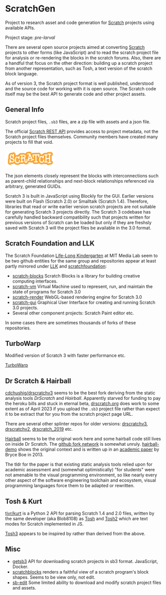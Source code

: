 # ScratchGen

Project to research asset and code generation for [Scratch](https://scratch.mit.edu/) projects using available APIs.

Project stage: _pre-larval_

There are several open source projects aimed at converting [Scratch](https://scratch.mit.edu/) projects to other forms 
(like JavaScript) and to read the scratch project file for analysis or re-rendering the blocks in the scratch forums.
Also, there are a handful that focus on the other direction: building up a scratch project from another 
representation, such as Tosh, a text version of the scratch block language. 

As of version 3, the Scratch project format is well published, understood and the source code for working with it is 
open source. The Scratch code itself may be the best API to generate code and other project assets.



## General Info

Scratch project files, `.sb3` files, are a zip file with assets and a json file.

The official [Scratch REST API](https://en.scratch-wiki.info/wiki/Scratch_API) provides access to project metadata, not 
the Scratch project files themselves. Community members have created many projects to fill that void.

![Scratch Logo](img/Scratch-logo-sm.png)

The json elements closely represent the blocks with interconnections such as parent-child relationships and 
next-block relationships referenced via arbitrary, generated GUIDs. 

Scratch 3 is built in JavaScript using Blockly for the GUI. Earlier versions were built on Flash (Scratch 2.0) or 
Smalltalk (Scratch 1.4). Therefore, libraries that read or write earlier version scratch projects are not suitable 
for generating Scratch 3 projects directly. The Scratch 3 codebase has carefully handled backward compatibility such 
that projects written for previous versions of Scratch can be loaded but only if they are freshsly saved with 
Scratch 3 will the project files be available in the 3.0 format.

## Scratch Foundation and LLK

The Scratch Foundation [Life-Long Kindergarten](https://github.com/LLK) at MIT Media Lab seem to be two github 
entities for the same group and repositories appear at least partly mirrored under [LLK](https://github.com/LLK) and 
[scratchfoundation](https://github.com/scratchfoundation):

* [scratch-blocks](https://github.com/scratchfoundation/scratch-blocks) Scratch Blocks is a library for building 
 creative computing interfaces. 
* [scratch-vm](https://github.com/scratchfoundation/scratch-vm) Virtual Machine used to represent, run, and maintain the state of programs for Scratch 3.0
* [scratch-render](https://github.com/scratchfoundation/scratch-render) WebGL-based rendering engine for Scratch 3.0
* [scratch-gui](https://github.com/LLK/scratch-gui) Graphical User Interface for creating and running Scratch 3.0 projects.
* Several other component projects: Scratch Paint editor etc.

In some cases there are sometimes thousands of forks of these repositories.

## TurboWarp

Modified version of Scratch 3 with faster performance etc.

[TurboWarp](https://github.com/TurboWarp)

## Dr Scratch & Hairball

[cdchushig/drscratchv3](https://github.com/cdchushig/drscratchv3) seems to be the best fork deriving from the
static analysis tools _DrScratch_ and _Hairball_. Apparently starved for funding to pay the heroku bills and
stuck in eternal beta, [drscratch.org](http://drscratch.org/) does work to some extent as of April 2023 if you upload
the `.sb3` project file rather than expect it to be extract that for you from the scratch project page URL.

There are several other splinter repos for older versions:
[drscratchv3](https://github.com/AngelaVargas/drscratchv3),
[drscratchv2](https://github.com/AngelaVargas/drscratchv2),
[drscratch_2019](https://github.com/AngelaVargas/drScratch_2019) etc.

[Hairball](https://github.com/ucsb-cs-education/hairball/) seems to be the original work here and some hairball code
still lives on inside Dr Scratch. The [github fork network](https://github.com/jemole/hairball/network) is somewhat
unruly. [hairball-demo](https://github.com/ucsb-cs-education/hairball-demo) shows the original context and is written
up in an [academic paper](http://cs.ucsb.edu/~bboe/p/cv#sigcse13) by Bryce Boe in 2013.

The tldr for the paper is that existing static analysis tools relied upon for academic assessment and (somewhat
optimistically) "for students"  were not amenable to the visual programming environment, so like nearly every other
aspect of the software engineering toolchain and ecosystem, visual programming languages force them to be adapted or
rewritten.

## Tosh & Kurt

[tjvr/kurt](https://github.com/tjvr/kurt) is a Python 2 API for parsing Scratch 1.4 and 2.0 files, written by the same
developer (aka Blob8108) as [Tosh](https://github.com/tjvr/tosh) and [Tosh2](https://github.com/tjvr/tosh2) which are
text modes for Scratch implemented in JS.

[Tosh3](https://github.com/apple502j/tosh3) appears to be inspired by rather than derived from the above.

## Misc

* [getsb3](https://github.com/cdchushig/getsb3) API for downloading scratch projects in sb3 format. JavaScript, Docker.
* [scratchblocks](https://github.com/scratchblocks/scratchblocks) renders a faithful view of a scratch program's block
  shapes. Seems to be view only, not edit.
* [sb-edit](https://github.com/leopard-js/sb-edit) Some limited ability to download and modify scratch project files and assets.


